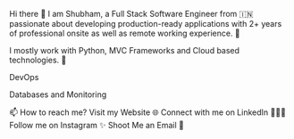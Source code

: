 Hi there 👋
I am Shubham, a Full Stack Software Engineer from 🇮🇳   passionate about developing production-ready applications with 2+ years of professional onsite as well as remote working experience. 🎯

I mostly work with Python, MVC Frameworks and Cloud based technologies. 🚀

     

DevOps
 

Databases and Monitoring
   
📫 How to reach me?
Visit my Website 🌐
Connect with me on LinkedIn 👨🏻‍💻
Follow me on Instagram ✨
Shoot Me an Email 💌
